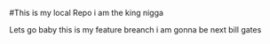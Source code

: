 #This is my local Repo
i am the king nigga


Lets go baby this is my feature breanch i am gonna be next bill gates 